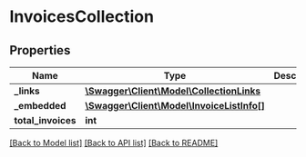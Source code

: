 # InvoicesCollection

## Properties
Name | Type | Description | Notes
------------ | ------------- | ------------- | -------------
**_links** | [**\Swagger\Client\Model\CollectionLinks**](CollectionLinks.md) |  | [optional] 
**_embedded** | [**\Swagger\Client\Model\InvoiceListInfo[]**](InvoiceListInfo.md) |  | [optional] 
**total_invoices** | **int** |  | [optional] 

[[Back to Model list]](../README.md#documentation-for-models) [[Back to API list]](../README.md#documentation-for-api-endpoints) [[Back to README]](../README.md)


